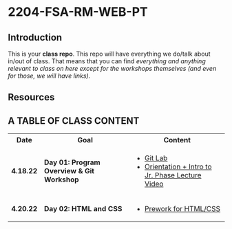 # 2204-FSA-RM-WEB-PT

## Introduction

This is your **class repo**. This repo will have everything we do/talk about in/out of class. That means that you can find _everything and anything relevant to class on here except for the workshops themselves (and even for those, we will have links)._

## Resources



## A TABLE OF CLASS CONTENT

<table>
  <tr>
    <th style="width: 60px;"> Date </th>
    <th style="width: 300px;"> Goal </th>
    <th style="width: 300px;"> Content </th>
  </tr>
  <tr>
    <td><b>4.18.22</b></td>
    <td><b>Day 01: Program Overview & Git Workshop</b></td>
    <td>
      <ul>
        <li>
          <a href='https://fullstack.instructure.com/courses/248/pages/vanilla-dom-module-1-git-setup-common-configurations?module_item_id=60901'>Git Lab</a>
        </li>
        <li>
          <a href='https://fullstack-cdn.p1.engageli-prod.com/fullstackacademy/recorder/web-development(038bd)/1650321306031/Web-Development(038bd)---2022-04-19T01-44-21-426Z/MP4/Web-Development(038bd)---2022-04-19T01-44-21-426Z.mp4'>Orientation + Intro to Jr. Phase Lecture Video</a>
        </li>
      </ul>
    </td>
  </tr>
    <tr>
    <td><b>4.20.22</b></td>
    <td><b>Day 02: HTML and CSS</b></td>
    <td>
      <ul>
        <li>
          <a href='https://www.youtube.com/watch?v=qvLGTDYrU9U'>Prework for HTML/CSS</a>
        </li>
      </ul>
    </td>
  </tr>
</table>


